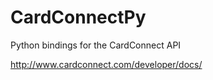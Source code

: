 CardConnectPy
====

Python bindings for the CardConnect API

http://www.cardconnect.com/developer/docs/
